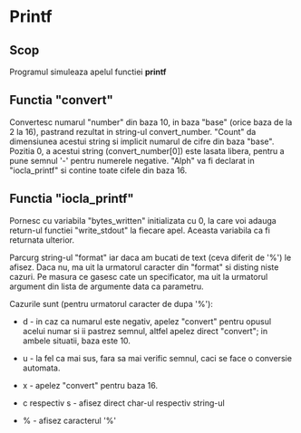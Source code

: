 # Printf

## Scop

Programul simuleaza apelul functiei **printf** 

		
## Functia "convert"
	
Convertesc numarul "number" din baza 10, in baza "base" (orice baza de la 2 la 16),
pastrand rezultat in string-ul convert_number. "Count" da dimensiunea acestui
string si implicit numarul de cifre din baza "base". Pozitia 0, a acestui string
(convert_number[0]) este lasata libera, pentru a pune semnul '-' pentru numerele
negative. "Alph" va fi declarat in "iocla_printf" si contine toate cifele din baza 16.


## Functia "iocla_printf"
		
Pornesc cu variabila "bytes_written" initializata cu 0, la care voi adauga return-ul
functiei "write_stdout" la fiecare apel. Aceasta variabila ca fi returnata ulterior.

Parcurg string-ul "format" iar daca am bucati de text (ceva diferit de '%') le afisez.
Daca nu, ma uit la urmatorul caracter din "format" si disting niste cazuri. Pe masura
ce gasesc cate un specificator, ma uit la urmatorul argument din lista de argumente
data ca parametru.

Cazurile sunt (pentru urmatorul caracter de dupa '%'):

* d - in caz ca numarul este negativ, apelez "convert" pentru opusul acelui
numar si ii pastrez semnul, altfel apelez direct "convert"; in ambele situatii,
baza este 10.

* u - la fel ca mai sus, fara sa mai verific semnul, caci se face o conversie
automata.

* x - apelez "convert" pentru baza 16.

* c respectiv s - afisez direct char-ul respectiv string-ul

* % - afisez caracterul '%'

